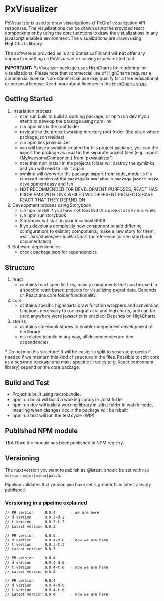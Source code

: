 # PxVisualizer

PxVisualizer is used to draw visualizations of PxGraf visualization API responses. The visualizations can be drawn using the provided react components or by using the core functions to draw the visualizations in any javascript enabled environment. The visualizations are drawn using HighCharts library.

The software is provided as is and Statistics Finland will **not** offer any support for setting up PxVisualizer or solving issues related to it.

**IMPORTANT:** PxVisualizer package uses HighCharts for rendering the visualizations. Please note that commercial use of HighCharts requires a commercial license. Non-commercial use may qualify for a free educational or personal license. Read more about licenses 
in the [HighCharts shop](https://shop.highsoft.com/?utm_source=npmjs&utm_medium=referral&utm_campaign=highchartspage&utm_content=licenseinfo).

## Getting Started
1.  Installation process
    - npm run build to build a working package, or npm run dev if you intend to develop the package using npm link
    - run npm link in the root folder
    - navigate to the project working directory root folder (the place where package.json resides)
    - run npm link pxvisualizer
    - you will have a symlink created for this project package, you can the import the package as usual in the separate project files (e.g. import {MyAwesomeComponent} from 'pxvisualizer')
    - note that npm install in the projects folder will destroy the symlinks, and you will need to link it again
    - symlink will overwrite the package import from node_modules if a released version of the package is available in package.json to make development easy and fun
    - NOT RECOMMENDED FOR DEVELOPMENT PURPOSES, REACT HAS PROBLEMS WITH LINK WHILE TWO DIFFERENT PROJECTS HAVE REACT THAT THEY DEPEND ON
2.  Development process using Storybook
    - run npm install if you have not touched this project at all / in a while
    - run npm run storybook
    - Storybook will start in your localhost:6006
    - If you develop a completely new component or add differing configurations to existing components, make a new story for them, visit ./src/stories/verticalBarChart for reference (or see storybook documentation)
3.	Software dependencies
    - check package.json for dependencies

## Structure
1.  react
    - contains react specific files, mainly components that can be used in a specific react based projects for visualizing pxgraf data. Depends on React and core folder functionality.
2.  core
    - contains specific highcharts draw function wrappers and conversion functions necessary to use pxgraf data and highcharts, and can be used anywhere were javascript is enabled. Depends on HighCharts.
3.  stories
    - contains storybook stories to enable independent development of the library
    - not related to build in any way, all dependencies are dev dependencies

\* Do not mix this structure! It will be easier to split to separate projects if needed if we maintain this kind of structure in the files. Possible to split core as a separate package and make specific libraries (e.g. React component library) depend on the core package.

## Build and Test
- Project is built using microbundle.
- npm run build will build a working library in ./dist folder
- npm run dev will build a working library in ./dist folder in watch mode, meaning when changes occur the package will be rebuilt
- npm run test will run the test cycle (WIP)

## Published NPM module

TBA Once the module has been published to NPM registry.

## Versioning

The next version you want to publish as @latest, should be set with `npm version major|minor|patch`.

Pipeline validates that version you have set is greater than latest already published.

### Versioning in a pipeline explained

```sh
// PR version     0.0.4       - we are here
// d version      0.0.3-d.2
// t version      0.0.3-t.2
// Latest version 0.0.3

// PR version     0.0.4
// d version      0.0.4-d.0   - now we are here
// t version      0.0.3-t.2
// Latest version 0.0.3

// PR version     0.0.4
// d version      0.0.4-d.0
// t version      0.0.4-t.0   - now we are here
// Latest version 0.0.3

// PR version     0.0.4
// d version      0.0.4-d.0
// t version      0.0.4-t.0
// Latest version 0.0.4       - now we are here
```